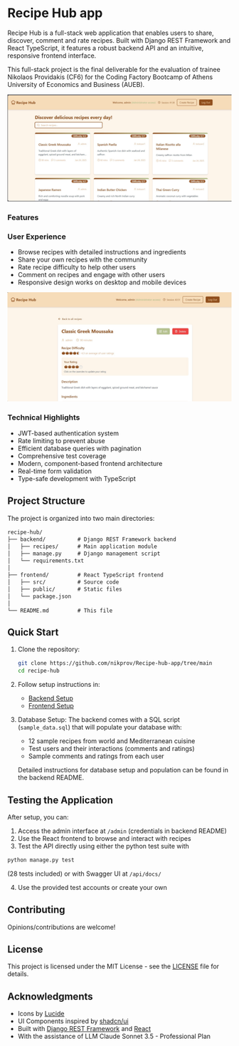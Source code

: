 # Recipe Hub app

Recipe Hub is a full-stack web application that enables users to share, discover, comment and rate recipes. Built with Django REST Framework and React TypeScript, it features a robust backend API and an intuitive, responsive frontend interface.

This full-stack project is the final deliverable for the evaluation of trainee Nikolaos Providakis (CF6) for the Coding Factory Bootcamp of Athens University of Economics and Business (AUEB).

![Recipe Hub Screenshot](screenshots/recipe-hub-app-thumb.jpg)

### Features ###

### User Experience
- Browse recipes with detailed instructions and ingredients
- Share your own recipes with the community
- Rate recipe difficulty to help other users
- Comment on recipes and engage with other users
- Responsive design works on desktop and mobile devices

![Recipe Hub Moussaka_detail_page Screenshot](screenshots/greek_moussaka_details.jpg)

### Technical Highlights
- JWT-based authentication system
- Rate limiting to prevent abuse
- Efficient database queries with pagination
- Comprehensive test coverage
- Modern, component-based frontend architecture
- Real-time form validation
- Type-safe development with TypeScript

## Project Structure

The project is organized into two main directories:

```
recipe-hub/
├── backend/          # Django REST Framework backend
│   ├── recipes/      # Main application module
│   ├── manage.py     # Django management script
│   └── requirements.txt
│
├── frontend/         # React TypeScript frontend
│   ├── src/          # Source code
│   ├── public/       # Static files
│   └── package.json
│
└── README.md         # This file
```

## Quick Start

1. Clone the repository:
   ```bash
   git clone https://github.com/nikprov/Recipe-hub-app/tree/main
   cd recipe-hub
   ```

2. Follow setup instructions in:
   - [Backend Setup](recipe_hub_backend/readme_backend.md)
   - [Frontend Setup](recipe-hub-frontend/readme-frontend.md)

3. Database Setup:
   The backend comes with a SQL script (`sample_data.sql`) that will populate your database with:
   - 12 sample recipes from world and Mediterranean cuisine
   - Test users and their interactions (comments and ratings)
   - Sample comments and ratings from each user
   
   Detailed instructions for database setup and population can be found in the backend README.

## Testing the Application

After setup, you can:
1. Access the admin interface at `/admin` (credentials in backend README)
2. Use the React frontend to browse and interact with recipes
3. Test the API directly using either the python test suite with
```bash
python manage.py test
```
(28 tests included) or with Swagger UI at `/api/docs/` 

4. Use the provided test accounts or create your own

## Contributing

Opinions/contributions are welcome! 

## License

This project is licensed under the MIT License - see the [LICENSE](LICENSE) file for details.

## Acknowledgments

- Icons by [Lucide](https://lucide.dev/)
- UI Components inspired by [shadcn/ui](https://ui.shadcn.com/)
- Built with [Django REST Framework](https://www.django-rest-framework.org/) and [React](https://reactjs.org/)
- With the assistance of LLM Claude Sonnet 3.5 - Professional Plan
